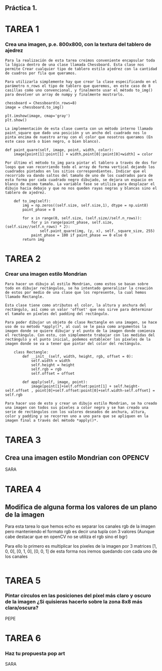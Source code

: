 ## Práctica 1.

# TAREA 1
### Crea una imagen, p.e. 800x800, con la textura del tablero de ajedrez

    Para la realización de esta tarea creimos conveniente encapsular toda la lógica dentro de una clase llamada Chessboard. Esta clase nos permite Crear cualquier tipo de tablero estilo ajedrez con la cantidad de cuadros por fila que queramos.

    Para utilizarla simplemente hay que crear la clase especificando en el parámetro n_rows el tipo de tablero que queremos, en este caso de 8 casillas como uno convencional, y finalmente usar el método to_img() para devolver un array de numpy y finalmente mostrarlo.

```python3
chessboard = Chessboard(n_rows=8)
image = chessboard.to_img()

plt.imshow(image, cmap='gray')
plt.show()
```

    La implementación de esta clase cuenta con un método interno llamado paint_square que dado una posición y un ancho del cuadrado nos lo pinta encima de nuestro array con el color que nosotros queramos (En este caso será o bien negro, o bien blanco).

```
def paint_quare(self, image, point, width, color):
    image[point[1]:point[1] + width,point[0]:point[0]+width] = color
```

    Por último el método to_img para pintar el tablero a través de dos for loops que van recorriendo todo el array de forma vertical dejando los cuadrados pintados en los sitios correspondientes. Indicar que el recorrido va dando saltos del tamaño de uno de los cuadrados para de esta forma por cada cuadrado negro dibujado, se dejara un espacio en blanco de mismo tamaño. La variable fase se utiliza para desplazar el dibujo hacia debajo y que no nos queden rayas negras y blancas sino el tablero de ajedrez.
    
```
    def to_img(self):
        img = np.zeros((self.size, self.size,1), dtype = np.uint8)
        paint_phase = 0
        
        for x in range(0, self.size, (self.size//self.n_rows)):
            for y in range(paint_phase, self.size, (self.size//self.n_rows) * 2):
                self.paint_quare(img, (y, x), self._square_size, 255)
            paint_phase = 100 if paint_phase == 0 else 0
        return img
```


# TAREA 2
### Crear una imagen estilo Mondrian

    Para hacer un dibujo al estilo Mondrian, como estos se basan sobre todo en dibujar rectángulos, se ha intentado generalizar la creación de estos por medio de una clase que los represente, la cual hemos llamado Rectangle.
    
    Esta clase tiene como atributos el color, la altura y anchura del rectángulo, así como un valor 'offset' que nos sirve para determinar el tamaño en píxeles del padding del rectángulo.
    
    Para poder dibujar un objeto de clase Rectangle en una imagen, se hace uso de su método *apply()*, al cual se le pasa como argumentos la imagen donde se quiere dibujar y el punto de la imagen donde comienza el rectángulo. Con esto, con simplemente trabajar con las medidas del rectángulo y el punto inicial, podemos establecer los píxeles de la imagen donde se va a tener que pintar del color del rectángulo.

```python3
    class Rectangle:
        def __init__(self, width, height, rgb, offset = 0):
            self.width = width
            self.height = height
            self.rgb = rgb
            self.offset = offset

        def apply(self, image, point):
            image[point[1]+self.offset:point[1] + self.height-self.offset , point[0]+self.offset:point[0]+self.width-self.offset] = self.rgb
```
    Para hacer uso de esto y crear un dibujo estilo Mondrian, se ha creado una imagen con todos sus píxeles a color negro y se han creado una serie de rectángulos con los valores deseados de anchura, altura, color y padding y se recorren uno a uno para que se apliquen en la imagen final a través del método *apply()*.

# TAREA 3
## Crea una imagen estilo Mondrian con OPENCV

SARA

# TAREA 4
## Modifica de alguna forma los valores de un plano de la imagen

Para esta tarea lo que hemos echo es separar los canales rgb de la imagen pero manteniendo el formato rgb es decir una tupla con 3 valores (Aunque cabe destacar que en openCV no se utiliza el rgb sino el bgr)

Para ello lo primero es multiplicar los pixeles de la imagen por 3 matrices [1, 0, 0], [0, 1, 0], [0, 0, 1] de esta forma nos iremos quedando con cada uno de los canales

```

```

# TAREA 5
### Pintar círculos en las posiciones del píxel más claro y oscuro de la imagen  ¿Si quisieras hacerlo sobre la zona 8x8 más clara/oscura?

PEPE


# TAREA 6
### Haz tu propuesta pop art

SARA